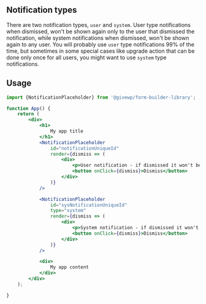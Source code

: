 ## Notification types
There are two notification types, `user` and `system`.
User type notifications when dismissed, won't be shown again only to the user that dismissed the notification, while system notifications when dismissed, won't be shown again to any user.
You will probably use `user` type notifications 99% of the time, but sometimes in some special cases like upgrade action that can be done only once for all users, you might want to use `system` type notifications.

## Usage

```jsx
import {NotificationPlaceholder} from '@givewp/form-builder-library';

function App() {
    return (
        <div>
            <h1>
                My app title
            </h1>
            <NotificationPlaceholder
                id="notificationUniqueId"
                render={dismiss => (
                    <div>
                        <p>User notification - if dismissed it won't be shown again to this user only.</p>
                        <button onClick={dismiss}>Dismiss</button>
                    </div>
                )}
            />

            <NotificationPlaceholder
                id="sysNotificationUniqueId"
                type="system"
                render={dismiss => (
                    <div>
                        <p>System notification - if dismissed it won't be shown again to any user.</p>
                        <button onClick={dismiss}>Dismiss</button>
                    </div>
                )}
            />

            <div>
                My app content
            </div>
        </div>
    );

}
```
